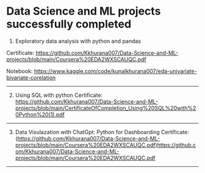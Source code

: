 # Data Science and ML projects successfully completed

1. Exploratory data analysis with python and pandas

Certificate: https://github.com/Kkhurana007/Data-Science-and-ML-projects/blob/main/Coursera%20EDA2WXSCAUQC.pdf

Notebook: https://www.kaggle.com/code/kunalkhurana007/eda-univariate-bivariate-corelation  

   
---------------------------------------------------

2. Using SQL with python
 Certificate: https://github.com/Kkhurana007/Data-Science-and-ML-projects/blob/main/CertificateOfCompletion_Using%20SQL%20with%20Python%20(1).pdf
------------------------------------------------------

3. Data Visulazation with ChatGpt: Python for Dashboarding
Certificate: (https://github.com/Kkhurana007/Data-Science-and-ML-projects/blob/main/Coursera%20EDA2WXSCAUQC.pdf)https://github.com/Kkhurana007/Data-Science-and-ML-projects/blob/main/Coursera%20EDA2WXSCAUQC.pdf
----------------------------------------------------------------------




